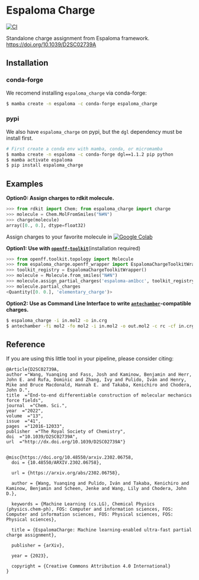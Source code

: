 Espaloma Charge
=======

[![CI](https://github.com/choderalab/espaloma_charge/actions/workflows/ci.yml/badge.svg)](https://github.com/choderalab/espaloma_charge/actions/workflows/ci.yml)

Standalone charge assignment from Espaloma framework. https://doi.org/10.1039/D2SC02739A

## Installation

### conda-forge

We recomend installing `espaloma_charge` via conda-forge:

```bash
$ mamba create -n espaloma -c conda-forge espaloma_charge
```

### pypi

We also have `espaloma_charge` on pypi, but the `dgl` dependency must be install first.

```bash
# First create a conda env with mamba, conda, or micromamba
$ mamba create -n espaloma -c conda-forge dgl==1.1.2 pip python
$ mamba activate espaloma
$ pip install espaloma_charge
```

## Examples
**Option0: Assign charges to rdkit molecule.**

```python
>>> from rdkit import Chem; from espaloma_charge import charge
>>> molecule = Chem.MolFromSmiles("N#N")
>>> charge(molecule)
array([0., 0.], dtype=float32)

```

Assign charges to your favorite molecule in 
[![Google Colab](https://colab.research.google.com/assets/colab-badge.svg)](https://colab.research.google.com/drive/1e14EkNyidPI0wXBGcewh9m9LC1imSRWZ?usp=sharing)


**Option1: Use with [`openff-toolkit`](https://github.com/openforcefield/openff-toolkit)**(installation required)

```python
>>> from openff.toolkit.topology import Molecule
>>> from espaloma_charge.openff_wrapper import EspalomaChargeToolkitWrapper
>>> toolkit_registry = EspalomaChargeToolkitWrapper()
>>> molecule = Molecule.from_smiles("N#N")
>>> molecule.assign_partial_charges('espaloma-am1bcc', toolkit_registry=toolkit_registry)
>>> molecule.partial_charges
<Quantity([0. 0.], 'elementary_charge')>
```

**Option2: Use as Command Line Interface to write [`antechamber`](http://ambermd.org/antechamber/ac.html)-compatible charges.**
```bash
$ espaloma_charge -i in.mol2 -o in.crg
$ antechamber -fi mol2 -fo mol2 -i in.mol2 -o out.mol2 -c rc -cf in.crg 
```

## Reference
If you are using this little tool in your pipeline, please consider citing:

```
@Article{D2SC02739A,
author ="Wang, Yuanqing and Fass, Josh and Kaminow, Benjamin and Herr, John E. and Rufa, Dominic and Zhang, Ivy and Pulido, Iván and Henry, Mike and Bruce Macdonald, Hannah E. and Takaba, Kenichiro and Chodera, John D.",
title  ="End-to-end differentiable construction of molecular mechanics force fields",
journal  ="Chem. Sci.",
year  ="2022",
volume  ="13",
issue  ="41",
pages  ="12016-12033",
publisher  ="The Royal Society of Chemistry",
doi  ="10.1039/D2SC02739A",
url  ="http://dx.doi.org/10.1039/D2SC02739A"}


@misc{https://doi.org/10.48550/arxiv.2302.06758,
  doi = {10.48550/ARXIV.2302.06758},
  
  url = {https://arxiv.org/abs/2302.06758},
  
  author = {Wang, Yuanqing and Pulido, Iván and Takaba, Kenichiro and Kaminow, Benjamin and Scheen, Jenke and Wang, Lily and Chodera, John D.},
  
  keywords = {Machine Learning (cs.LG), Chemical Physics (physics.chem-ph), FOS: Computer and information sciences, FOS: Computer and information sciences, FOS: Physical sciences, FOS: Physical sciences},
  
  title = {EspalomaCharge: Machine learning-enabled ultra-fast partial charge assignment},
  
  publisher = {arXiv},
  
  year = {2023},
  
  copyright = {Creative Commons Attribution 4.0 International}
}


```
